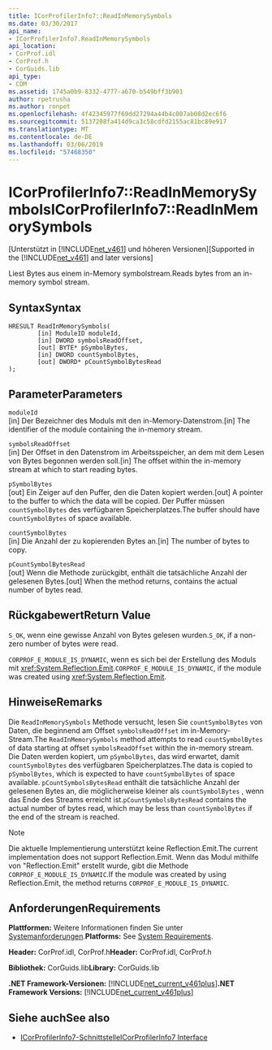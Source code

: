 ```yaml
---
title: ICorProfilerInfo7::ReadInMemorySymbols
ms.date: 03/30/2017
api_name:
- ICorProfilerInfo7.ReadInMemorySymbols
api_location:
- CorProf.idl
- CorProf.h
- CorGuids.lib
api_type:
- COM
ms.assetid: 1745a0b9-8332-4777-a670-b549bff3b901
author: rpetrusha
ms.author: ronpet
ms.openlocfilehash: 4f42345977f69dd27294a44b4c007ab08d2ec6f6
ms.sourcegitcommit: 5137208fa414d9ca3c58cdfd2155ac81bc89e917
ms.translationtype: MT
ms.contentlocale: de-DE
ms.lasthandoff: 03/06/2019
ms.locfileid: "57468350"
---
```

# <a name="icorprofilerinfo7readinmemorysymbols"></a><span data-ttu-id="b3e2c-102">ICorProfilerInfo7::ReadInMemorySymbols</span><span class="sxs-lookup"><span data-stu-id="b3e2c-102">ICorProfilerInfo7::ReadInMemorySymbols</span></span>
<span data-ttu-id="b3e2c-103">[Unterstützt in [!INCLUDE[net_v461](../../../../includes/net-v461-md.md)] und höheren Versionen]</span><span class="sxs-lookup"><span data-stu-id="b3e2c-103">[Supported in the [!INCLUDE[net_v461](../../../../includes/net-v461-md.md)] and later versions]</span></span>  
  
 <span data-ttu-id="b3e2c-104">Liest Bytes aus einem in-Memory symbolstream.</span><span class="sxs-lookup"><span data-stu-id="b3e2c-104">Reads bytes from an in-memory symbol stream.</span></span>  
  
## <a name="syntax"></a><span data-ttu-id="b3e2c-105">Syntax</span><span class="sxs-lookup"><span data-stu-id="b3e2c-105">Syntax</span></span>  
  
```  
HRESULT ReadInMemorySymbols(  
        [in] ModuleID moduleId,  
        [in] DWORD symbolsReadOffset,  
        [out] BYTE* pSymbolBytes,  
        [in] DWORD countSymbolBytes,  
        [out] DWORD* pCountSymbolBytesRead  
);  
```  
  
## <a name="parameters"></a><span data-ttu-id="b3e2c-106">Parameter</span><span class="sxs-lookup"><span data-stu-id="b3e2c-106">Parameters</span></span>  
 `moduleId`  
 <span data-ttu-id="b3e2c-107">[in] Der Bezeichner des Moduls mit den in-Memory-Datenstrom.</span><span class="sxs-lookup"><span data-stu-id="b3e2c-107">[in] The identifier of the module containing the in-memory stream.</span></span>  
  
 `symbolsReadOffset`  
 <span data-ttu-id="b3e2c-108">[in] Der Offset in den Datenstrom im Arbeitsspeicher, an dem mit dem Lesen von Bytes begonnen werden soll.</span><span class="sxs-lookup"><span data-stu-id="b3e2c-108">[in] The offset within the in-memory stream at which to start reading bytes.</span></span>  
  
 `pSymbolBytes`  
 <span data-ttu-id="b3e2c-109">[out] Ein Zeiger auf den Puffer, den die Daten kopiert werden.</span><span class="sxs-lookup"><span data-stu-id="b3e2c-109">[out] A pointer to the buffer to which the data will be copied.</span></span> <span data-ttu-id="b3e2c-110">Der Puffer müssen `countSymbolBytes` des verfügbaren Speicherplatzes.</span><span class="sxs-lookup"><span data-stu-id="b3e2c-110">The buffer should have `countSymbolBytes` of space available.</span></span>  
  
 `countSymbolBytes`  
 <span data-ttu-id="b3e2c-111">[in] Die Anzahl der zu kopierenden Bytes an.</span><span class="sxs-lookup"><span data-stu-id="b3e2c-111">[in] The number of bytes to copy.</span></span>  
  
 `pCountSymbolBytesRead`  
 <span data-ttu-id="b3e2c-112">[out] Wenn die Methode zurückgibt, enthält die tatsächliche Anzahl der gelesenen Bytes.</span><span class="sxs-lookup"><span data-stu-id="b3e2c-112">[out] When the method returns, contains the actual number of bytes read.</span></span>  
  
## <a name="return-value"></a><span data-ttu-id="b3e2c-113">Rückgabewert</span><span class="sxs-lookup"><span data-stu-id="b3e2c-113">Return Value</span></span>  
 <span data-ttu-id="b3e2c-114">`S_OK`, wenn eine gewisse Anzahl von Bytes gelesen wurden.</span><span class="sxs-lookup"><span data-stu-id="b3e2c-114">`S_OK`, if a non-zero number of bytes were read.</span></span>  
  
 <span data-ttu-id="b3e2c-115">`CORPROF_E_MODULE_IS_DYNAMIC`, wenn es sich bei der Erstellung des Moduls mit <xref:System.Reflection.Emit>.</span><span class="sxs-lookup"><span data-stu-id="b3e2c-115">`CORPROF_E_MODULE_IS_DYNAMIC`, if the module was created using <xref:System.Reflection.Emit>.</span></span>  
  
## <a name="remarks"></a><span data-ttu-id="b3e2c-116">Hinweise</span><span class="sxs-lookup"><span data-stu-id="b3e2c-116">Remarks</span></span>  
 <span data-ttu-id="b3e2c-117">Die `ReadInMemorySymbols` Methode versucht, lesen Sie `countSymbolBytes` von Daten, die beginnend am Offset `symbolsReadOffset` im in-Memory-Stream.</span><span class="sxs-lookup"><span data-stu-id="b3e2c-117">The `ReadInMemorySymbols` method attempts to read `countSymbolBytes` of data starting at offset      `symbolsReadOffset` within the in-memory stream.</span></span> <span data-ttu-id="b3e2c-118">Die Daten werden kopiert, um `pSymbolBytes`, das wird erwartet, damit `countSymbolBytes` des verfügbaren Speicherplatzes.</span><span class="sxs-lookup"><span data-stu-id="b3e2c-118">The data is copied to `pSymbolBytes`, which is expected to have `countSymbolBytes` of space available.</span></span>     <span data-ttu-id="b3e2c-119">`pCountSymbolsBytesRead` enthält die tatsächliche Anzahl der gelesenen Bytes an, die möglicherweise kleiner als `countSymbolBytes` , wenn das Ende des Streams erreicht ist.</span><span class="sxs-lookup"><span data-stu-id="b3e2c-119">`pCountSymbolsBytesRead` contains the actual number of bytes read, which may be less than `countSymbolBytes` if the end of the stream is reached.</span></span>  
  
> [!NOTE]
>  <span data-ttu-id="b3e2c-120">Die aktuelle Implementierung unterstützt keine Reflection.Emit.</span><span class="sxs-lookup"><span data-stu-id="b3e2c-120">The current implementation does not support Reflection.Emit.</span></span> <span data-ttu-id="b3e2c-121">Wenn das Modul mithilfe von "Reflection.Emit" erstellt wurde, gibt die Methode `CORPROF_E_MODULE_IS_DYNAMIC`.</span><span class="sxs-lookup"><span data-stu-id="b3e2c-121">If the module was created by using Reflection.Emit, the method returns `CORPROF_E_MODULE_IS_DYNAMIC`.</span></span>  
  
## <a name="requirements"></a><span data-ttu-id="b3e2c-122">Anforderungen</span><span class="sxs-lookup"><span data-stu-id="b3e2c-122">Requirements</span></span>  
 <span data-ttu-id="b3e2c-123">**Plattformen:** Weitere Informationen finden Sie unter [Systemanforderungen](../../../../docs/framework/get-started/system-requirements.md).</span><span class="sxs-lookup"><span data-stu-id="b3e2c-123">**Platforms:** See [System Requirements](../../../../docs/framework/get-started/system-requirements.md).</span></span>  
  
 <span data-ttu-id="b3e2c-124">**Header:** CorProf.idl, CorProf.h</span><span class="sxs-lookup"><span data-stu-id="b3e2c-124">**Header:** CorProf.idl, CorProf.h</span></span>  
  
 <span data-ttu-id="b3e2c-125">**Bibliothek:** CorGuids.lib</span><span class="sxs-lookup"><span data-stu-id="b3e2c-125">**Library:** CorGuids.lib</span></span>  
  
 <span data-ttu-id="b3e2c-126">**.NET Framework-Versionen:** [!INCLUDE[net_current_v461plus](../../../../includes/net-current-v461plus-md.md)]</span><span class="sxs-lookup"><span data-stu-id="b3e2c-126">**.NET Framework Versions:** [!INCLUDE[net_current_v461plus](../../../../includes/net-current-v461plus-md.md)]</span></span>  
  
## <a name="see-also"></a><span data-ttu-id="b3e2c-127">Siehe auch</span><span class="sxs-lookup"><span data-stu-id="b3e2c-127">See also</span></span>
- [<span data-ttu-id="b3e2c-128">ICorProfilerInfo7-Schnittstelle</span><span class="sxs-lookup"><span data-stu-id="b3e2c-128">ICorProfilerInfo7 Interface</span></span>](../../../../docs/framework/unmanaged-api/profiling/icorprofilerinfo7-interface.md)
